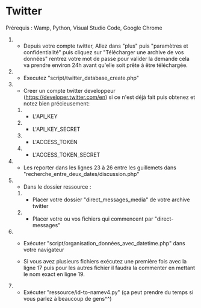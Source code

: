 # Twitter
Prérequis : Wamp, Python, Visual Studio Code, Google Chrome
 
1. - Depuis votre compte twitter, Allez dans "plus" puis "paramètres et confidentialité" puis cliquez sur  "Télécharger une archive de vos données" rentrez 
votre mot de passe pour valider la demande cela va prendre environ 24h avant qu'elle soit prête à être téléchargée.

2. - Executez "script/twitter_database_create.php"

3. - Creer un compte twitter developpeur (https://developer.twitter.com/en)  si ce n'est déjà fait puis obtenez et notez bien précieusement: 
	1. - L'API_KEY 
	2. - L'API_KEY_SECRET
	3. - L'ACCESS_TOKEN
	4. - L'ACCESS_TOKEN_SECRET
  
4. - Les reporter dans les lignes 23 à 26 entre les guillemets dans  "recherche_entre_deux_dates/discussion.php"

5. - Dans le dossier ressource :
	1. - Placer votre dossier "direct_messages_media" de votre archive twitter
	2. - Placer votre ou vos fichiers qui commencent par "direct-messages"
    
6. - Exécuter "script/organisation_données_avec_datetime.php" dans votre navigateur 

	- Si vous avez plusieurs fichiers  exécutez une première fois avec la ligne 17  puis pour les autres fichier  il faudra la commenter en mettant le nom exact en 	ligne 19.
	
7. - Exécuter "ressource/id-to-namev4.py" (ça peut prendre du temps si vous parlez à beaucoup de gens^^)

